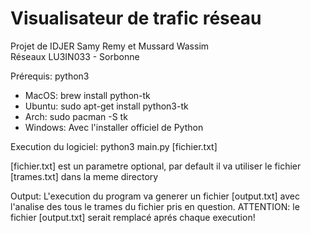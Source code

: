 # Visualisateur de trafic réseau


Projet de IDJER Samy Remy et Mussard Wassim                          
Réseaux LU3IN033 - Sorbonne                                          
                                                                     

Prérequis:
python3
- MacOS: brew install python-tk
- Ubuntu: sudo apt-get install python3-tk
- Arch: sudo pacman -S tk
- Windows: Avec l'installer officiel de Python

Execution du logiciel:
python3 main.py [fichier.txt]

[fichier.txt] est un parametre optional, par default il va utiliser le fichier
[trames.txt] dans la meme directory

Output:
L'execution du program va generer un fichier [output.txt] avec l'analise
des tous le trames du fichier pris en question.
ATTENTION: le fichier [output.txt] serait remplacé aprés chaque execution!
